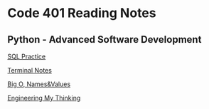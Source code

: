 #  Code 401 Reading Notes 

## Python - Advanced Software Development

[SQL Practice](https://marcdwagner.github.io/reading-notes-codefellows/code401/pythonSQLpractice)

[Terminal Notes](https://marcdwagner.github.io/reading-notes-codefellows/code401/pythonterminal)

[Big O, Names&Values](https://marcdwagner.github.io/reading-notes-codefellows/code401/pythonClass1)

[Engineering My Thinking](https://marcdwagner.github.io/reading-notes-codefellows/code401/pythonEngineering)

